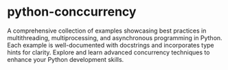 # python-conccurrency
A comprehensive collection of examples showcasing best practices in multithreading, multiprocessing, and asynchronous programming in Python. Each example is well-documented with docstrings and incorporates type hints for clarity. Explore and learn advanced concurrency techniques to enhance your Python development skills.
